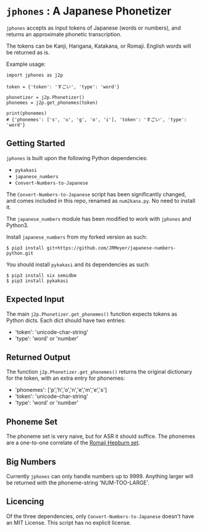 `jphones` : A Japanese Phonetizer
==============================


`jphones` accepts as input tokens of Japanese (words or numbers), and returns an approximate phonetic transcription.

The tokens can be Kanji, Harigana, Katakana, or Romaji. English words will be returned as is.

Example usage:

```
import jphones as j2p

token = {'token': 'すごい', 'type': 'word'}

phonetizer = j2p.Phonetizer()
phonemes = j2p.get_phonemes(token)

print(phonemes)
# {'phonemes': ['s', 'u', 'g', 'o', 'i'], 'token': 'すごい', 'type': 'word'}
```



Getting Started
------------------------------------


`jphones` is built upon the following Python dependencies:

- `pykakasi`
- `japanese_numbers`
- `Convert-Numbers-to-Japanese`


The `Convert-Numbers-to-Japanese` script has been significantly changed, and comes included in this repo, renamed as `num2kana.py`. No need to install it.


The `japanese_numbers` module has been modified to work with `jphones` and Python3.

Install `japanese_numbers` from my forked version as such:

```
$ pip3 install git+https://github.com/JRMeyer/japanese-numbers-python.git
```

You should install `pykakasi` and its dependencies as such:

```
$ pip3 install six semidbm
$ pip3 install pykakasi
```





Expected Input
------------------------------------

The main `j2p.Phonetizer.get_phonemes()` function expects tokens as Python dicts. Each dict should have two entries:

- 'token': 'unicode-char-string'
- 'type': 'word' or 'number'


Returned Output
------------------------------------

The function `j2p.Phonetizer.get_phonemes()` returns the original dictionary for the token, with an extra entry for phonemes:

- 'phonemes': ['p','h','o','n','e','m','e','s']
- 'token': 'unicode-char-string'
- 'type': 'word' or 'number'



Phoneme Set
------------------------------------

The phoneme set is very naive, but for ASR it should suffice. The phonemes are a one-to-one correlate of the [Romaji Hepburn set](https://en.wikipedia.org/wiki/Hepburn_romanization).



Big Numbers
------------------------------------

Currently `jphones` can only handle numbers up to 9999. Anything larger will be returned with the phoneme-string 'NUM-TOO-LARGE'.


Licencing
------------------------------------
Of the three dependencies, only `Convert-Numbers-to-Japanese` doesn't have an MIT License. This script has no explicit license.